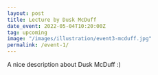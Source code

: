 ```yaml
---
layout: post
title: Lecture by Dusk McDuff
date_event: 2022-05-04T10:20:00Z
tag: upcoming
image: "/images/illustration/event3-mcduff.jpg"
permalink: /event-1/
---
```



A nice description about Dusk McDuff :)